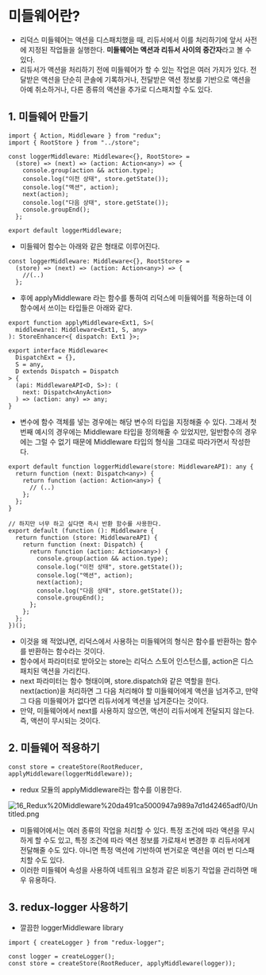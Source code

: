 # 미들웨어란?

- 리덕스 미들웨어는 액션을 디스패치했을 때, 리듀서에서 이를 처리하기에 앞서 사전에 지정된 작업들을 실행한다. **미들웨어는 액션과 리듀서 사이의 중간자**라고 볼 수 있다.
- 리듀서가 액션을 처리하기 전에 미들웨어가 할 수 있는 작업은 여러 가지가 있다. 전달받은 액션을 단순히 콘솔에 기록하거나, 전달받은 액션 정보를 기반으로 액션을 아예 취소하거나, 다른 종류의 액션을 추가로 디스패치할 수도 있다.

## 1. 미들웨어 만들기

```tsx
import { Action, Middleware } from "redux";
import { RootStore } from "../store";

const loggerMiddleware: Middleware<{}, RootStore> =
  (store) => (next) => (action: Action<any>) => {
    console.group(action && action.type);
    console.log("이전 상태", store.getState());
    console.log("액션", action);
    next(action);
    console.log("다음 상태", store.getState());
    console.groupEnd();
  };

export default loggerMiddleware;
```

- 미들웨어 함수는 아래와 같은 형태로 이루어진다.

```tsx
const loggerMiddleware: Middleware<{}, RootStore> =
  (store) => (next) => (action: Action<any>) => {
    //(..)
  };
```

- 후에 applyMiddleware 라는 함수를 통하여 리덕스에 미들웨어를 적용하는데 이 함수에서 쓰이는 타입들은 아래와 같다.

```tsx
export function applyMiddleware<Ext1, S>(
  middleware1: Middleware<Ext1, S, any>
): StoreEnhancer<{ dispatch: Ext1 }>;
```

```tsx
export interface Middleware<
  DispatchExt = {},
  S = any,
  D extends Dispatch = Dispatch
> {
  (api: MiddlewareAPI<D, S>): (
    next: Dispatch<AnyAction>
  ) => (action: any) => any;
}
```

- 변수에 함수 객체를 넣는 경우에는 해당 변수의 타입을 지정해줄 수 있다. 그래서 첫 번째 예시의 경우에는 Middleware 타입을 정의해줄 수 있었지만, 일반함수의 경우에는 그럴 수 없기 때문에 Middleware 타입의 형식을 그대로 따라가면서 작성한다.

```tsx
export default function loggerMiddleware(store: MiddlewareAPI): any {
  return function (next: Dispatch<any>) {
    return function (action: Action<any>) {
      // (..)
    };
  };
}

// 하지만 너무 하고 싶다면 즉시 반환 함수를 사용한다.
export default (function (): Middleware {
  return function (store: MiddlewareAPI) {
    return function (next: Dispatch) {
      return function (action: Action<any>) {
        console.group(action && action.type);
        console.log("이전 상태", store.getState());
        console.log("액션", action);
        next(action);
        console.log("다음 상태", store.getState());
        console.groupEnd();
      };
    };
  };
})();
```

- 이것을 왜 적었냐면, 리덕스에서 사용하는 미들웨어의 형식은 함수를 반환하는 함수를 반환하는 함수라는 것이다.
- 함수에서 파라미터로 받아오는 store는 리덕스 스토어 인스턴스를, action은 디스패치된 액션을 가리킨다.
- next 파라미터는 함수 형태이며, store.dispatch와 같은 역할을 한다. next(action)을 처리하면 그 다음 처리해야 할 미들웨어에게 액션을 넘겨주고, 만약 그 다음 미들웨어가 없다면 리듀서에게 액션을 넘겨준다는 것이다.
- 만약, 미들웨어에서 next를 사용하지 않으면, 액션이 리듀서에게 전달되지 않는다. 즉, 액션이 무시되는 것이다.

## 2. 미들웨어 적용하기

```tsx
const store = createStore(RootReducer, applyMiddleware(loggerMiddleware));
```

- redux 모듈의 applyMiddleware라는 함수를 이용한다.

![16_Redux%20Middleware%20da491ca5000947a989a7d1d42465adf0/Untitled.png](16_Redux%20Middleware%20da491ca5000947a989a7d1d42465adf0/Untitled.png)

- 미들웨어에서는 여러 종류의 작업을 처리할 수 있다. 특정 조건에 따라 액션을 무시하게 할 수도 있고, 특정 조건에 따라 액션 정보를 가로채서 변경한 후 리듀서에게 전달해줄 수도 있다. 아니면 특정 액션에 기반하여 번거로운 액션을 여러 번 디스패치할 수도 있다.
- 이러한 미들웨어 속성을 사용하여 네트워크 요청과 같은 비동기 작업을 관리하면 매우 유용하다.

## 3. redux-logger 사용하기

- 깔끔한 loggerMiddleware library

```tsx
import { createLogger } from "redux-logger";

const logger = createLogger();
const store = createStore(RootReducer, applyMiddleware(logger));
```
